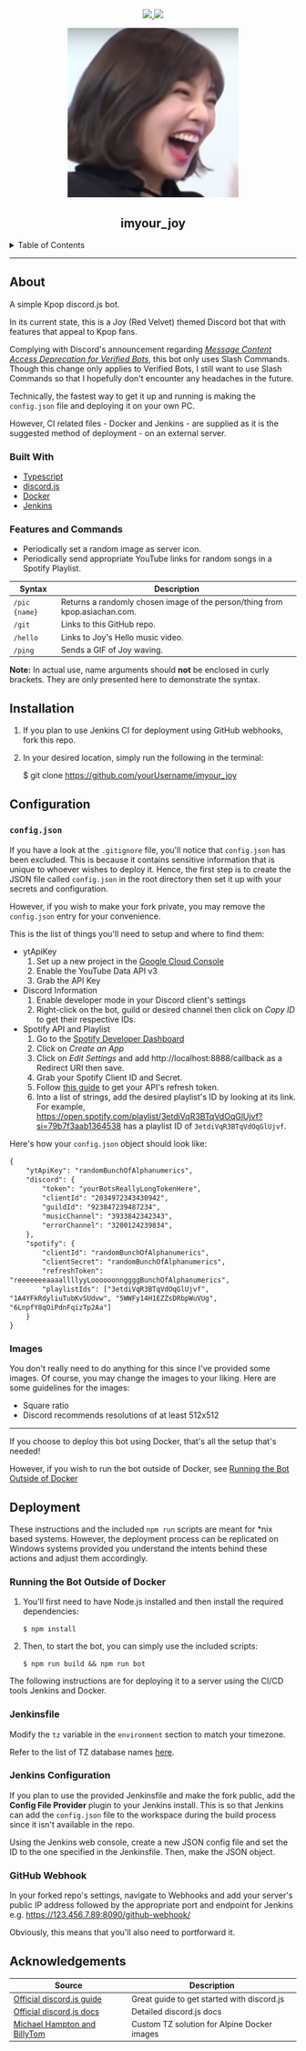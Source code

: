 <div align='center'>
<p>
  <a href="https://github.com/PScoriae/imyour_joy/blob/master/LICENSE">
    <img src="https://img.shields.io/github/license/othneildrew/Best-README-Template.svg?style=for-the-badge">
  </a>
  <a href="https://linkedin.com/in/pierreccesario">
    <img src="https://img.shields.io/badge/-LinkedIn-black.svg?style=for-the-badge&logo=linkedin&colorB=555">
  </a>
</p>

<p>
  <img src="./images/joyfunny.png" width=300>
</p>

## imyour_joy

</div>
<details>
  <summary>Table of Contents</summary>
  <ol>
    <li>
      <a href="#about">About</a>
      <ul>
        <li><a href="#built-with">Built With</a></li>
        <li><a href="#features">Features</a></li>
      </ul>
    </li>
    <li><a href="#installation">Installation</a></li>
    <li>
      <a href="#configuration">Configuration</a>
      <ul>
        <li><a href="#configjson">config.json</a></li>
        <li><a href="#images">Images</a></li>
      </ul>
    </li>
    <li>
      <a href="#deployment">Deployment</a>
      <ul>
        <li><a href="#running-the-bot-outside-of-docker">Running the Bot Outside of Docker</a></li>
        <li><a href="#jenkinsfile">Jenkinsfile</a></li>
        <li><a href="#jenkins-configuration">Jenkins Configuration</a></li>
        <li><a href="#github-webhook">Github Webhook</a></li>
      </ul>
    </li>
    <li><a href="#acknowledgements">Acknowledgements</a></li>
  </ol>
</details>
<hr/>

## About

A simple Kpop discord.js bot.

In its current state, this is a Joy (Red Velvet) themed Discord bot that with features that appeal to Kpop fans.

Complying with Discord's announcement regarding _[Message Content Access Deprecation for Verified Bots](https://support-dev.discord.com/hc/en-us/articles/4404772028055-Message-Content-Access-Deprecation-for-Verified-Bots)_, this bot only uses Slash Commands. Though this change only applies to Verified Bots, I still want to use Slash Commands so that I hopefully don't encounter any headaches in the future.

Technically, the fastest way to get it up and running is making the `config.json` file and deploying it on your own PC.

However, CI related files - Docker and Jenkins - are supplied as it is the suggested method of deployment - on an external server.

### Built With

- [Typescript](https://www.typescriptlang.org/)
- [discord.js](https://discord.js.org/#/)
- [Docker](https://www.docker.com/)
- [Jenkins](https://www.jenkins.io/)

### Features and Commands

- Periodically set a random image as server icon.
- Periodically send appropriate YouTube links for random songs in a Spotify Playlist.

| Syntax        | Description                                                                 |
| ------------- | --------------------------------------------------------------------------- |
| `/pic {name}` | Returns a randomly chosen image of the person/thing from kpop.asiachan.com. |
| `/git`        | Links to this GitHub repo.                                                  |
| `/hello`      | Links to Joy's Hello music video.                                           |
| `/ping`       | Sends a GIF of Joy waving.                                                  |

**Note:** In actual use, name arguments should **not** be enclosed in curly brackets. They are only presented here to demonstrate the syntax.

## Installation

1. If you plan to use Jenkins CI for deployment using GitHub webhooks, fork this repo.

2. In your desired location, simply run the following in the terminal:

   $ git clone https://github.com/yourUsername/imyour_joy

## Configuration

### `config.json`

If you have a look at the `.gitignore` file, you'll notice that `config.json` has been excluded. This is because it contains sensitive information that is unique to whoever wishes to deploy it. Hence, the first step is to create the JSON file called `config.json` in the root directory then set it up with your secrets and configuration.

However, if you wish to make your fork private, you may remove the `config.json` entry for your convenience.

This is the list of things you'll need to setup and where to find them:

- ytApiKey
  1. Set up a new project in the [Google Cloud Console](https://console.cloud.google.com)
  2. Enable the YouTube Data API v3
  3. Grab the API Key
- Discord Information
  1. Enable developer mode in your Discord client's settings
  2. Right-click on the bot, guild or desired channel then click on _Copy ID_ to get their respective IDs.
- Spotify API and Playlist
  1. Go to the [Spotify Developer Dashboard](https://developer.spotify.com/dashboard/)
  2. Click on _Create an App_
  3. Click on _Edit Settings_ and add http://localhost:8888/callback as a Redirect URI then save.
  4. Grab your Spotify Client ID and Secret.
  5. Follow [this guide](https://github.com/thelinmichael/spotify-web-api-node/blob/master/examples/tutorial/00-get-access-token.js) to get your API's refresh token.
  6. Into a list of strings, add the desired playlist's ID by looking at its link. For example, https://open.spotify.com/playlist/3etdiVqR3BTqVdOqGlUjvf?si=79b7f3aab1364538 has a playlist ID of `3etdiVqR3BTqVdOqGlUjvf`.

Here's how your `config.json` object should look like:

```
{
    "ytApiKey": "randomBunchOfAlphanumerics",
    "discord": {
        "token": "yourBotsReallyLongTokenHere",
        "clientId": "2034972343430942",
        "guildId": "923847239487234",
        "musicChannel": "3933842342343",
        "errorChannel": "3200124239834",
    },
    "spotify": {
        "clientId": "randomBunchOfAlphanumerics",
        "clientSecret": "randomBunchOfAlphanumerics",
        "refreshToken": "reeeeeeeaaaallllyyLoooooonnggggBunchOfAlphanumerics",
        "playlistIds": ["3etdiVqR3BTqVdOqGlUjvf", "1A4YFkRdyliuTubKvSUdvw", "5WWFy14H1EZZsDRbpWuVUg", "6LnpfY8qOiPdnFqizTp2Aa"]
    }
}
```

### Images

You don't really need to do anything for this since I've provided some images. Of course, you may change the images to your liking. Here are some guidelines for the images:

- Square ratio
- Discord recommends resolutions of at least 512x512

---

If you choose to deploy this bot using Docker, that's all the setup that's needed!

However, if you wish to run the bot outside of Docker, see [Running the Bot Outside of Docker](#running-the-bot-outside-of-docker)

## Deployment

These instructions and the included `npm run` scripts are meant for \*nix based systems. However, the deployment process can be replicated on Windows systems provided you understand the intents behind these actions and adjust them accordingly.

### Running the Bot Outside of Docker

1.  You'll first need to have Node.js installed and then install the required dependencies:

        $ npm install

2.  Then, to start the bot, you can simply use the included scripts:

        $ npm run build && npm run bot

The following instructions are for deploying it to a server using the CI/CD tools Jenkins and Docker.

### Jenkinsfile

Modify the `tz` variable in the `environment` section to match your timezone.

Refer to the list of TZ database names [here](https://en.wikipedia.org/wiki/List_of_tz_database_time_zones).

### Jenkins Configuration

If you plan to use the provided Jenkinsfile and make the fork public, add the **Config File Provider** plugin to your Jenkins install. This is so that Jenkins can add the `config.json` file to the workspace during the build process since it isn't available in the repo.

Using the Jenkins web console, create a new JSON config file and set the ID to the one specified in the Jenkinsfile. Then, make the JSON object.

### GitHub Webhook

In your forked repo's settings, navigate to Webhooks and add your server's public IP address followed by the appropriate port and endpoint for Jenkins e.g. https://123.456.7.89:8090/github-webhook/

Obviously, this means that you'll also need to portforward it.

## Acknowledgements

| Source                                                           | Description                                 |
| ---------------------------------------------------------------- | ------------------------------------------- |
| [Official discord.js guide](https://discordjs.guide)             | Great guide to get started with discord.js  |
| [Official discord.js docs](https://discord.js.org/#/docs/)       | Detailed discord.js docs                    |
| [Michael Hampton and BillyTom](https://serverfault.com/a/683651) | Custom TZ solution for Alpine Docker images |

[linkedin-shield]: https://img.shields.io/badge/-LinkedIn-black.svg?style=for-the-badge&logo=linkedin&colorB=555
[linkedin-url]: https://linkedin.com/in/pierreccesario
